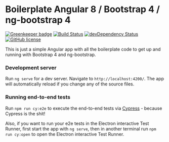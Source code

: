 # Boilerplate Angular 8 / Bootstrap 4 / ng-bootstrap 4

[![Greenkeeper badge](https://badges.greenkeeper.io/teddest/angular-bootstrap-starter.svg)](https://greenkeeper.io/)
[![Build Status](https://travis-ci.org/teddest/angular-bootstrap-starter.svg?branch=master)](https://travis-ci.org/teddest/angular-bootstrap-starter)
[![devDependency Status](https://david-dm.org/teddest/angular-bootstrap-starter.svg?branch=master)](https://david-dm.org/teddest/angular-bootstrap-starter#info=devDependencies)
[![GitHub license](https://img.shields.io/badge/license-MIT-blue.svg)](https://github.com/teddest/angular-bootstrap-starter/blob/master/LICENSE)

This is just a simple Angular app with all the boilerplate code to get up and running with Bootstrap 4 and ng-bootstrap.

### Development server

Run `ng serve` for a dev server. Navigate to `http://localhost:4200/`. The app will automatically reload if you change any of the source files.

### Running end-to-end tests

Run `npm run cy:e2e` to execute the end-to-end tests via [Cypress](https://github.com/cypress-io/cypress/) - because Cypress is the shit!

Also, if you want to run your e2e tests in the Electron interactive Test Runner, first start the app with `ng serve`, then in another terminal run `npm run cy:open` to open the Electron interactive Test Runner.

